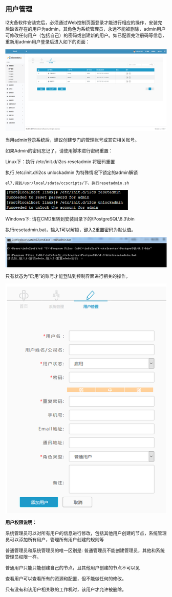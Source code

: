## 用户管理

I2灾备软件安装完后，必须通过Web控制页面登录才能进行相应的操作，安装完后缺省存在的用户为admin，其角色为系统管理员，永远不能被删除，admin用户可修改任何用户（包括自己）的密码或创建新的用户。如已配置完注册码等信息，重新用admin用户登录后进入如下的页面：

![](/assets/V6.116056.png)

当用admin登录系统后，建议创建专门的管理账号或其它相关账号。

如果Admin的密码忘记了，请使用脚本进行密码重置：

Linux下：执行 /etc/init.d/i2cs resetadmin 将密码重置

执行 /etc/init.d/i2cs unlockadmin 为特殊情况下锁定的admin解锁

`el7,请到/usr/local/sdata/ccscripts/下，执行resetadmin.sh`

![](/assets/V6.015707.png)

Windows下: 请在CMD里转到安装目录下的\PostgreSQL\8.3\bin

执行resetadmin.bat，输入1可以解锁，键入2重置密码为默认值。

![](/assets/V6.015791.png)

只有状态为“启用”的账号才能登陆到控制界面进行相关的操作。

![](/assets/V6.015823.png)

**用户权限说明：**

系统管理员可以对所有用户的信息进行修改，包括其他用户创建的节点，系统管理员可以添加所有用户，管理所有用户创建的规则等

普通管理员和系统管理员的唯一区别是: 普通管理员不能创建管理员，其他和系统管理员权限一样。

普通用户只能只能创建自己的节点，且其他用户创建的节点不可以见

查看用户可以查看所有的资源和配置，但不能做任何的修改。

只有没有和该用户相关联的工作机时，该用户才允许被删除。

